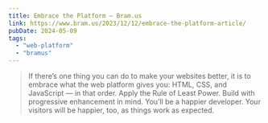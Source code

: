 ```yaml
---
title: Embrace the Platform – Bram.us
link: https://www.bram.us/2023/12/12/embrace-the-platform-article/
pubDate: 2024-05-09
tags:
  - "web-platform"
  - "bramus"
---
```


> If there’s one thing you can do to make your websites better, it is to embrace what the web platform gives you: HTML, CSS, and JavaScript — in that order. Apply the Rule of Least Power. Build with progressive enhancement in mind. You’ll be a happier developer. Your visitors will be happier, too, as things work as expected.

